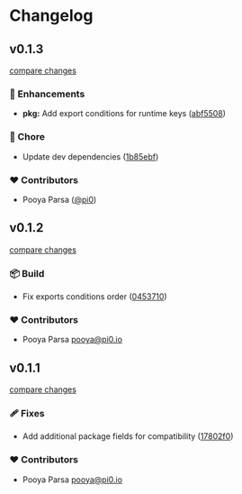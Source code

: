 # Changelog


## v0.1.3

[compare changes](https://github.com/unjs/uncrypto/compare/v0.1.2...v0.1.3)


### 🚀 Enhancements

  - **pkg:** Add export conditions for runtime keys ([abf5508](https://github.com/unjs/uncrypto/commit/abf5508))

### 🏡 Chore

  - Update  dev dependencies ([1b85ebf](https://github.com/unjs/uncrypto/commit/1b85ebf))

### ❤️  Contributors

- Pooya Parsa ([@pi0](http://github.com/pi0))

## v0.1.2

[compare changes](https://github.com/unjs/uncrypto/compare/v0.1.1...v0.1.2)


### 📦 Build

  - Fix exports conditions order ([0453710](https://github.com/unjs/uncrypto/commit/0453710))

### ❤️  Contributors

- Pooya Parsa <pooya@pi0.io>

## v0.1.1

[compare changes](https://github.com/unjs/uncrypto/compare/...v0.1.1)


### 🩹 Fixes

  - Add additional package fields for compatibility ([17802f0](https://github.com/unjs/uncrypto/commit/17802f0))

### ❤️  Contributors

- Pooya Parsa <pooya@pi0.io>

